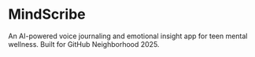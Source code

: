 # MindScribe
An AI-powered voice journaling and emotional insight app for teen mental wellness. Built for GitHub Neighborhood 2025.
